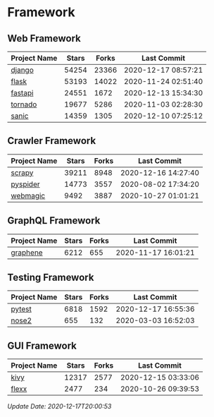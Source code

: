 # Framework

## Web Framework
| Project Name | Stars | Forks | Last Commit |
| ------------ | ----- | ----- | ----------- |
| [django](https://github.com/django/django) | 54254 | 23366 | 2020-12-17 08:57:21 |
| [flask](https://github.com/pallets/flask) | 53193 | 14022 | 2020-11-24 02:51:40 |
| [fastapi](https://github.com/tiangolo/fastapi) | 24551 | 1672 | 2020-12-13 15:34:30 |
| [tornado](https://github.com/tornadoweb/tornado) | 19677 | 5286 | 2020-11-03 02:28:30 |
| [sanic](https://github.com/huge-success/sanic) | 14359 | 1305 | 2020-12-10 07:25:12 |

## Crawler Framework
| Project Name | Stars | Forks | Last Commit |
| ------------ | ----- | ----- | ----------- |
| [scrapy](https://github.com/scrapy/scrapy) | 39211 | 8948 | 2020-12-16 14:27:40 |
| [pyspider](https://github.com/binux/pyspider) | 14773 | 3557 | 2020-08-02 17:34:20 |
| [webmagic](https://github.com/code4craft/webmagic) | 9492 | 3887 | 2020-10-27 01:01:21 |

## GraphQL Framework
| Project Name | Stars | Forks | Last Commit |
| ------------ | ----- | ----- | ----------- |
| [graphene](https://github.com/graphql-python/graphene) | 6212 | 655 | 2020-11-17 16:01:21 |

## Testing Framework
| Project Name | Stars | Forks | Last Commit |
| ------------ | ----- | ----- | ----------- |
| [pytest](https://github.com/pytest-dev/pytest) | 6818 | 1592 | 2020-12-17 16:55:36 |
| [nose2](https://github.com/nose-devs/nose2) | 655 | 132 | 2020-03-03 16:52:03 |

## GUI Framework
| Project Name | Stars | Forks | Last Commit |
| ------------ | ----- | ----- | ----------- |
| [kivy](https://github.com/kivy/kivy) | 12317 | 2577 | 2020-12-15 03:33:06 |
| [flexx](https://github.com/flexxui/flexx) | 2477 | 234 | 2020-10-26 09:39:53 |

*Update Date: 2020-12-17T20:00:53*
